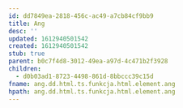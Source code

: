 ```yaml
---
id: dd7849ea-2818-456c-ac49-a7cb84cf9bb9
title: Ang
desc: ''
updated: 1612940501542
created: 1612940501542
stub: true
parent: b0c7f4d8-3012-49ea-a97d-4c471b2f3928
children:
  - d0b03ad1-8723-4498-861d-8bbccc39c15d
fname: ang.dd.html.ts.funkcja.html.element.ang
hpath: ang.dd.html.ts.funkcja.html.element.ang
---
```



